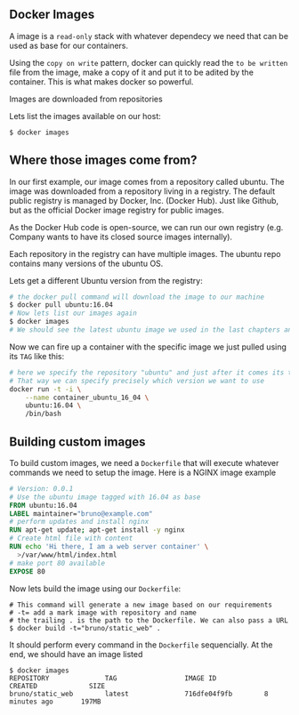 ## Docker Images

A image is a `read-only` stack with whatever dependecy we need that can be used as base for our containers.

Using the `copy on write` pattern, docker can quickly read the `to be written` file from the image, make a copy of it and put it to be adited by the container. This is what makes docker so powerful.

Images are downloaded from repositories

Lets list the images available on our host:
```sh
$ docker images
```

## Where those images come from?

In our first example, our image comes from a repository called ubuntu. The image was downloaded from a repository living in a registry. The default public registry is managed by Docker, Inc. (Docker Hub). Just like Github, but as the official Docker image registry for public images.

As the Docker Hub code is open-source, we can run our own registry (e.g. Company wants to have its closed source images internally).

Each repository in the registry can have multiple images. The ubuntu repo contains many versions of the ubuntu OS.

Lets get a different Ubuntu version from the registry:
```sh
# the docker pull command will download the image to our machine
$ docker pull ubuntu:16.04
# Now lets list our images again
$ docker images
# We should see the latest ubuntu image we used in the last chapters and also the 16.04 version.
```

Now we can fire up a container with the specific image we just pulled using its `TAG` like this:
```sh
# here we specify the repository "ubuntu" and just after it comes its tag "16.04"
# That way we can specify precisely which version we want to use
docker run -t -i \
	--name container_ubuntu_16_04 \
	ubuntu:16.04 \
	/bin/bash
```

## Building custom images

To build custom images, we need a `Dockerfile` that will execute whatever commands we need to setup the image.
Here is a NGINX image example
```dockerfile
# Version: 0.0.1
# Use the ubuntu image tagged with 16.04 as base
FROM ubuntu:16.04
LABEL maintainer="bruno@example.com"
# perform updates and install nginx
RUN apt-get update; apt-get install -y nginx
# Create html file with content
RUN echo 'Hi there, I am a web server container' \
  >/var/www/html/index.html
# make port 80 available
EXPOSE 80
``` 

Now lets build the image using our `Dockerfile`:
```
# This command will generate a new image based on our requirements
# -t= add a mark image with repository and name
# the trailing . is the path to the Dockerfile. We can also pass a URL
$ docker build -t="bruno/static_web" .
```

It should perform every command in the `Dockerfile` sequencially. At the end, we should have an image listed
```
$ docker images
REPOSITORY              TAG                 IMAGE ID            CREATED             SIZE
bruno/static_web        latest              716dfe04f9fb        8 minutes ago       197MB
```
